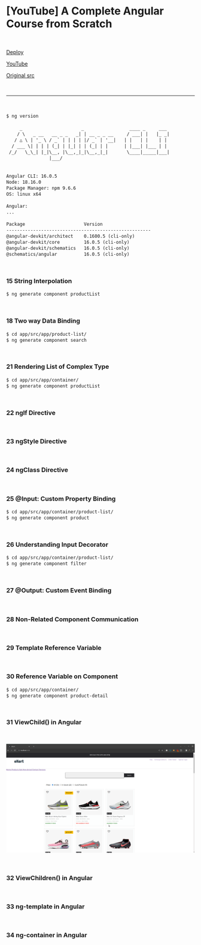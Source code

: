 # [YouTube] A Complete Angular Course from Scratch

<br/>

[Deploy](https://a-complete-angular-course-from-scratch.jsdev.org/)

[YouTube](https://www.youtube.com/playlist?list=PL1BztTYDF-QNlGo5-g65Xj1mINHYk_FM9)

[Original src](https://github.com/manojjha86/angular-16-complete-course/tree/main/angular-16-resources)

<br/>
<hr/>
<br/>

```
$ ng version

     _                      _                 ____ _     ___
    / \   _ __   __ _ _   _| | __ _ _ __     / ___| |   |_ _|
   / △ \ | '_ \ / _` | | | | |/ _` | '__|   | |   | |    | |
  / ___ \| | | | (_| | |_| | | (_| | |      | |___| |___ | |
 /_/   \_\_| |_|\__, |\__,_|_|\__,_|_|       \____|_____|___|
                |___/


Angular CLI: 16.0.5
Node: 18.16.0
Package Manager: npm 9.6.6
OS: linux x64

Angular:
...

Package                      Version
------------------------------------------------------
@angular-devkit/architect    0.1600.5 (cli-only)
@angular-devkit/core         16.0.5 (cli-only)
@angular-devkit/schematics   16.0.5 (cli-only)
@schematics/angular          16.0.5 (cli-only)

```

<br/>

### 15 String Interpolation

```
$ ng generate component productList
```

<br/>

### 18 Two way Data Binding

```
$ cd app/src/app/product-list/
$ ng generate component search
```

<br/>

### 21 Rendering List of Complex Type

```
$ cd app/src/app/container/
$ ng generate component productList
```

<br/>

### 22 ngIf Directive

<br/>

### 23 ngStyle Directive

<br/>

### 24 ngClass Directive

<br/>

### 25 @Input: Custom Property Binding

```
$ cd app/src/app/container/product-list/
$ ng generate component product
```

<br/>

### 26 Understanding Input Decorator

```
$ cd app/src/app/container/product-list/
$ ng generate component filter
```

<br/>

### 27 @Output: Custom Event Binding

<br/>

### 28 Non-Related Component Communication

<br/>

### 29 Template Reference Variable

<br/>

### 30 Reference Variable on Component

```
$ cd app/src/app/container/
$ ng generate component product-detail
```

<br/>

### 31 ViewChild() in Angular

<br/>

![Application](/img/pic-m31-p01.gif?raw=true)

<br/>

### 32 ViewChildren() in Angular

<br/>

### 33 ng-template in Angular

<br/>

### 34 ng-container in Angular
